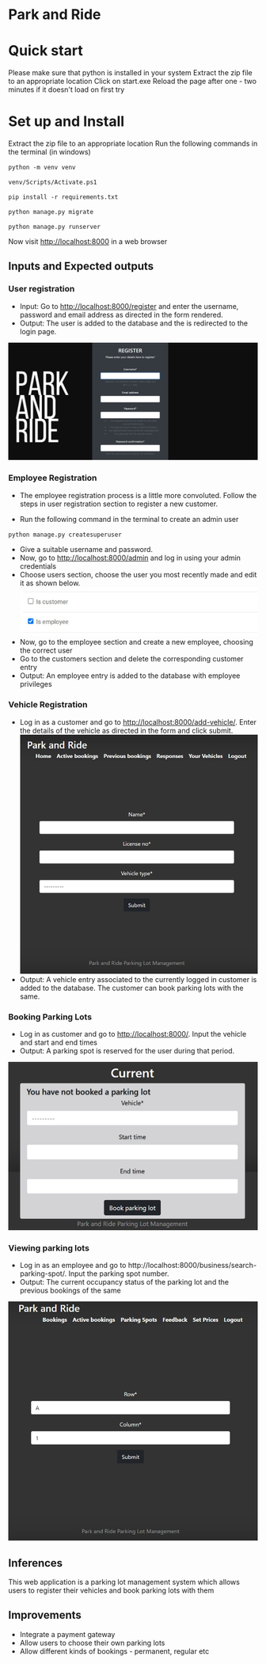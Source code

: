 # Park and Ride

# Quick start

Please make sure that python is installed in your system
Extract the zip file to an appropriate location
Click on start.exe
Reload the page after one - two minutes if it doesn't load on first try

# Set up and Install

Extract the zip file to an appropriate location
Run the following commands in the terminal (in windows)
~~~
python -m venv venv
~~~
~~~
venv/Scripts/Activate.ps1 
~~~
~~~
pip install -r requirements.txt
~~~
~~~
python manage.py migrate
~~~
~~~
python manage.py runserver
~~~

Now visit [http://localhost:8000](http://localhost:8000) in a web browser

## Inputs and Expected outputs

### User registration

- Input: Go to [http://localhost:8000/register](http://localhost:8000/register/) and enter the username, password and email address as directed in the form rendered.
- Output: The user is added to the database and the is redirected to the login page.

![](images/login.jpg)

### Employee Registration 

- The employee registration process is a little more convoluted. Follow the steps in user registration section to register a new customer.

- Run the following command in the terminal to create an admin user
~~~
python manage.py createsuperuser
~~~
- Give a suitable username and password.
- Now, go to [http://localhost:8000/admin](http://localhost:8000/admin) and log in using your admin credentials
- Choose users section, choose the user you most recently made and edit it as shown below.
  ![](images/usertoemp.jpg)
- Now, go to the employee section and create a new employee, choosing the correct user
- Go to the customers section and delete the corresponding customer entry
- Output: An employee entry is added to the database with employee privileges

### Vehicle Registration

- Log in as a customer and go to [http://localhost:8000/add-vehicle/](http://localhost:8000/add-vehicle/). Enter the details of the vehicle as directed in the form and click submit.
  ![](images/vehicle.jpg)
- Output: A vehicle entry associated to the currently logged in customer is added to the database. The customer can book parking lots with the same.

### Booking Parking Lots

- Log in as customer and go to [http://localhost:8000/](http://localhost:8000/). Input the vehicle and start and end times
- Output: A parking spot is reserved for the user during that period.

![](images/booking.jpg)

### Viewing parking lots

- Log in as an employee and go to http://localhost:8000/business/search-parking-spot/. Input the parking spot number.
- Output: The current occupancy status of the parking lot and the previous bookings of the same

![](images/parkingspot.jpg)

## Inferences

This web application is a parking lot management system which allows users to register their vehicles and book parking lots with them

## Improvements

- Integrate a payment gateway
- Allow users to choose their own parking lots
- Allow different kinds of bookings - permanent, regular etc
